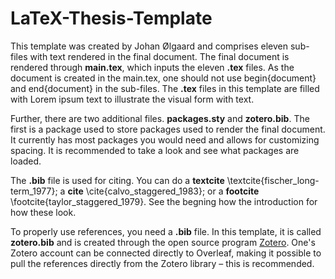 # LaTeX-Thesis-Template
This template was created by Johan Ølgaard and comprises eleven sub-files with text rendered in the final document. The final document is rendered through **main.tex**, which inputs the eleven **.tex** files. As the document is created in the main.tex, one should not use begin{document} and end{document} in the sub-files. The **.tex** files in this template are filled with Lorem ipsum text to illustrate the visual form with text.

Further, there are two additional files. **packages.sty** and **zotero.bib**. The first is a package used to store packages used to render the final document. It currently has most packages you would need and allows for customizing spacing. It is recommended to take a look and see what packages are loaded.

The **.bib** file is used for citing. You can do a **textcite** \textcite{fischer_long-term_1977}; a **cite** \cite{calvo_staggered_1983}; or a **footcite** \footcite{taylor_staggered_1979}. See the begning how the introduction for how these look.

To properly use references, you need a **.bib** file. In this template, it is called **zotero.bib** and is created through the open source program [Zotero](https://www.zotero.org/). One's Zotero account can be connected directly to Overleaf, making it possible to pull the references directly from the Zotero library – this is recommended.
